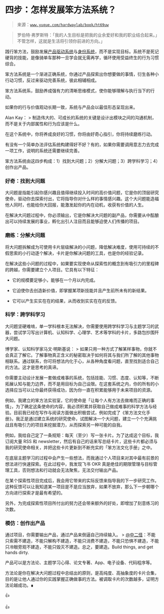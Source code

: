 # 四步：怎样发展笨方法系统？

> 来源：[`www.yuque.com/hardwaylab/book/ht69uw`](https://www.yuque.com/hardwaylab/book/ht69uw)

> 罗伯特·弗罗斯特：「我的人生目标是把我的业余爱好和我的职业结合起来。」不管怎样，这就是生活将引领你前进的方向。」 

践行笨方法，鼓励发展[产品驱动系统](https://www.notion.so/hardwaylab/TDS-73004a4608404236a77ce522c5b7f92a)与[身份系统](https://www.yuque.com/hardwaylab/basic/lc82lv)，而不是实现目标。系统不是死记硬背的技能，是像骑单车那种一旦学会就无需再学，循环使用受益终生的行为习惯综合。 

笨方法系统是一个渐进正确系统，你通过产品探索出你想要做的事情，衍生各种小行动习惯，反过来驱动完善系统，彼此相辅相成。 

笨方法系统系，鼓励养成强有力的清晰思维模式，使你能够理解与执行当下的行动。 

如果你的行与价值观动长期一致，系统与产品会以最佳形态呈现出来。 

Alan Kay： > 制造伟大的、可成长的系统的关键是设计出模块之间的沟通机制，而不是关于内部属性和行为应该是什么。 

在这个系统中，你将养成良好的习惯，你将由好奇心指引，你将持续磨练行动。 

有没有一个简单办法评估系统构建得好不好？有的，如果你需要调用意志力去完成一项工作，说明的系统还需要继续完善。 

笨方法系统由这四步构成：1）找到大问题；2）分解大问题；3）跨学科学习；4）创作出产品。 

### 好奇：找到大问题

 

大问题是指能引起你感兴趣且值得继续投入时间的高价值问题，它是你的顶层研究使命，驱动你去探索付出，它将指导你对什么样的事情感兴趣。这个大问题能造福他人同时，也能给你大回报，能激发起你的内在动机，收获有价值的人生。 

在解决大问题过程中，你必须输出，它是你解决大问题的副产品，你需要从中酝酿出可以持续发展的事业，孵化出引人注目而且能够迫使人们传播的项目。 

### 磨练：分解大问题

 

将大问题拆解成为可使用卡片层级解决的小问题，降低解决难度，使用可持续的不假思索的小行动逐个解决，卡片是你解决问题的工具，也是你的经验记录。 

在解决这些小问题的过程中，如果要实现使命从探索性的概念到有吸引力的里程碑的跨越，你需要建立个人项目。它具有以下特征： 

+   它的规模要足够小，能够在一个月以内完成。 

+   它迫使你去创造新价值，即掌握某项新技能并且产生前所未有的新结果。 

+   它可以产生实实在在的结果，从而收到实实在在的反馈。 

### 科学：跨学科学习

 

大问题坚硬难啃，单一学科根本无法解决，你需要使用跨学科学习与主题学习的武器，尝试学习写出计算机、认知科学、心理学、艺术等学科的卡片，多路包抄围歼大问题。 

博学家、认知科学家马文·明斯基说： > 如果只用一种方式了解某样事物，你就不会真正了解它。了解事物真正含义的秘密取决于如何将其与我们所了解的其他事物相联系。通过联系，你可将想法内化于心，从各种角度看问题，直至找到适合自己的方法。这才是思考的真谛。 

你需要主动设计发展一套做成难事的系统，包括技能、习惯、态度、认知等，不断拓展认知与能力边界，而不是用目标为自己设限。在这套系统之内，你的所有的小选择应当可以让你最终获得成功，因为你一直在积累能够用于未来项目的资源。 

例如，我建立的笨方法实验室，它的使命是「让每个人有方法去做难而正确的事情」，为了确定这条使命的内容，我必须积累并获取自己做成难事的科学方法与经验。目前我已经在写作与阅读方面做出积极尝试，例如完成了《笨方法文化手册》。我正是通过建立系统的研究使命，试图解决一个大问题，建立一个个充满挑战且有吸引力的项目来挖掘潜力，从而探索另一种可能的自我。 

例如，我给自己定了一条规矩：每天（至少）写一张卡片。为了达成这个目标，我订阅大量 RSS 和 newsletter，然后有自己的话来写总结卡片，这些卡片都必须与我的研究使命相关，并把这些卡片更新到不断充实的「笨方法文化手册」之中。 

在底层主题学习的过程中会产生一些想法，而我通过个人项目来对其中最有前景的想法进行快速探索。在此过程中，我发现飞书 OKR 真是绝佳的期限管理与目标管理工具，否则想法和行动就会无法聚焦，无法交付输出产品。 

在某个探索性项目完成后，我会用它带来的实际反馈来指导我的下一步研究工作。这种反馈可以让我知道某一项目是不是应当放弃，如果不放弃，那么下一步朝哪个方向进行探索才是最有希望的。 

另外，为完成探索性项目所付出的努力还会带来额外的好处，即增加了刻意练习的次数。 

### 模仿：创作出产品

 

通过项目，你需要输出产品，通过产品来倒逼自己持续输入。 > [@中二怪](https://www.weibo.com/1757165701/K1BHsss3l?type=comment)：不能只索需不建造，不能只解构不建造，不能只消费不建造，不能只恐惧不建造，不能只冷眼旁观不建造，不能只毁灭不建造。总之，要建造。Build things, and get hands dirty. 

产品可以是方法论、主题学习心得、论文专著、App、电子设备、代码程序等。 

方法论是你在解决大问题过程中总结出的原则，是高纯度、高抽象度的卡片合集，目的是让他人通过你的实践掌握正确做事的方法。被调取卡片的次数越多，证明方法论越成功。∎ 

👍 

👍
